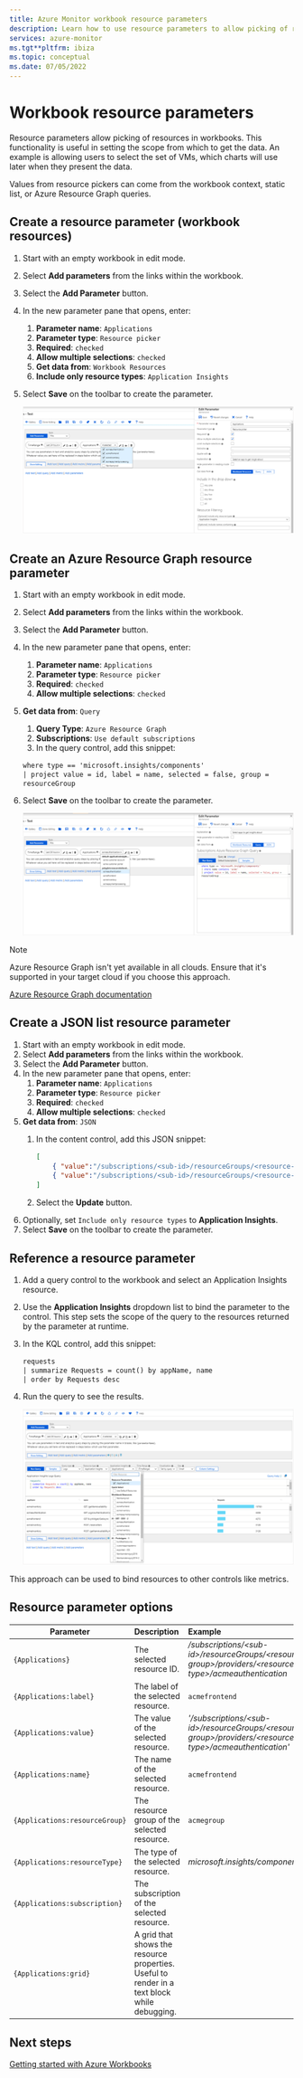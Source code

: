 ```yaml
---
title: Azure Monitor workbook resource parameters
description: Learn how to use resource parameters to allow picking of resources in workbooks. Use the resource parameters to set the scope from which to get the data.
services: azure-monitor
ms.tgt**pltfrm: ibiza
ms.topic: conceptual
ms.date: 07/05/2022
---
```


# Workbook resource parameters

Resource parameters allow picking of resources in workbooks. This functionality is useful in setting the scope from which to get the data. An example is allowing users to select the set of VMs, which charts will use later when they present the data.

Values from resource pickers can come from the workbook context, static list, or Azure Resource Graph queries.

## Create a resource parameter (workbook resources)

1. Start with an empty workbook in edit mode.
1. Select **Add parameters** from the links within the workbook.
1. Select the **Add Parameter** button.
1. In the new parameter pane that opens, enter:
    1. **Parameter name**: `Applications`
    1. **Parameter type**: `Resource picker`
    1. **Required**: `checked`
    1. **Allow multiple selections**: `checked`
    1. **Get data from**: `Workbook Resources`
    1. **Include only resource types**: `Application Insights`
1. Select **Save** on the toolbar to create the parameter.

   ![Screenshot that shows the creation of a resource parameter using workbook resources](./media/workbooks-resources/resource-create.png)

## Create an Azure Resource Graph resource parameter

1. Start with an empty workbook in edit mode.
1. Select **Add parameters** from the links within the workbook.
1. Select the **Add Parameter** button.
1. In the new parameter pane that opens, enter:
    1. **Parameter name**: `Applications`
    1. **Parameter type**: `Resource picker`
    1. **Required**: `checked`
    1. **Allow multiple selections**: `checked`
1. **Get data from**: `Query`
    1. **Query Type**: `Azure Resource Graph`
    1. **Subscriptions**: `Use default subscriptions`
    1. In the query control, add this snippet:

    ```kusto
    where type == 'microsoft.insights/components'
    | project value = id, label = name, selected = false, group = resourceGroup
    ```

1. Select **Save** on the toolbar to create the parameter.

   ![Screenshot that shows the creation of a resource parameter using Azure Resource Graph](./media/workbooks-resources/resource-query.png)

> [!NOTE]
> Azure Resource Graph isn't yet available in all clouds. Ensure that it's supported in your target cloud if you choose this approach.

[Azure Resource Graph documentation](../../governance/resource-graph/overview.md)

## Create a JSON list resource parameter

1. Start with an empty workbook in edit mode.
1. Select **Add parameters** from the links within the workbook.
1. Select the **Add Parameter** button.
1. In the new parameter pane that opens, enter:
    1. **Parameter name**: `Applications`
    1. **Parameter type**: `Resource picker`
    1. **Required**: `checked`
    1. **Allow multiple selections**: `checked`
1. **Get data from**: `JSON`
    1. In the content control, add this JSON snippet:

        ```json
        [
            { "value":"/subscriptions/<sub-id>/resourceGroups/<resource-group>/providers/<resource-type>/acmeauthentication", "label": "acmeauthentication", "selected":true, "group":"Acme Backend" },
            { "value":"/subscriptions/<sub-id>/resourceGroups/<resource-group>/providers/<resource-type>/acmeweb", "label": "acmeweb", "selected":false, "group":"Acme Frontend" }
        ]
        ```
    1. Select the **Update** button.
1. Optionally, set `Include only resource types` to **Application Insights**.
1. Select **Save** on the toolbar to create the parameter.

## Reference a resource parameter

1. Add a query control to the workbook and select an Application Insights resource.
1. Use the **Application Insights** dropdown list to bind the parameter to the control. This step sets the scope of the query to the resources returned by the parameter at runtime.
1. In the KQL control, add this snippet:

    ```kusto
    requests
    | summarize Requests = count() by appName, name
    | order by Requests desc
    ```

1. Run the query to see the results.

   ![Screenshot that shows a resource parameter referenced in a query control](./media/workbooks-resources/resource-reference.png)

This approach can be used to bind resources to other controls like metrics.

## Resource parameter options

| Parameter | Description | Example |
| ------------- |:-------------|:-------------|
| `{Applications}` | The selected resource ID. | _/subscriptions/\<sub-id\>/resourceGroups/\<resource-group\>/providers/\<resource-type\>/acmeauthentication_ |
| `{Applications:label}` | The label of the selected resource. | `acmefrontend` |
| `{Applications:value}` | The value of the selected resource. | _'/subscriptions/\<sub-id\>/resourceGroups/\<resource-group\>/providers/\<resource-type\>/acmeauthentication'_ |
| `{Applications:name}` | The name of the selected resource. | `acmefrontend` |
| `{Applications:resourceGroup}` | The resource group of the selected resource. | `acmegroup` |
| `{Applications:resourceType}` | The type of the selected resource. | _microsoft.insights/components_ |
| `{Applications:subscription}` | The subscription of the selected resource. |  |
| `{Applications:grid}` | A grid that shows the resource properties. Useful to render in a text block while debugging.  |  |

## Next steps

[Getting started with Azure Workbooks](workbooks-getting-started.md)
